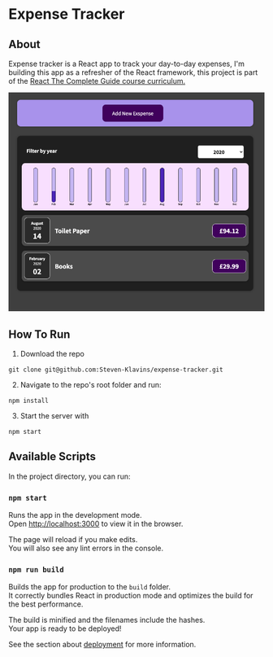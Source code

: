 # Expense Tracker

## About 
Expense tracker is a React app to track your day-to-day expenses, I'm building this app as a refresher of the React framework, 
this project is part of the [React The Complete Guide course curriculum.](https://www.udemy.com/course/react-the-complete-guide-incl-redux/)

<p align="center">
<img src="Screenshot.png" alt="screenshot" width="600"/>
</p>

## How To Run

1) Download the repo
```
git clone git@github.com:Steven-Klavins/expense-tracker.git
```
2) Navigate to the repo's root folder and run:
```
npm install
```
3) Start the server with 
```
npm start
```


## Available Scripts

In the project directory, you can run:

### `npm start`

Runs the app in the development mode.<br />
Open [http://localhost:3000](http://localhost:3000) to view it in the browser.

The page will reload if you make edits.<br />
You will also see any lint errors in the console.


### `npm run build`

Builds the app for production to the `build` folder.<br />
It correctly bundles React in production mode and optimizes the build for the best performance.

The build is minified and the filenames include the hashes.<br />
Your app is ready to be deployed!

See the section about [deployment](https://facebook.github.io/create-react-app/docs/deployment) for more information.
